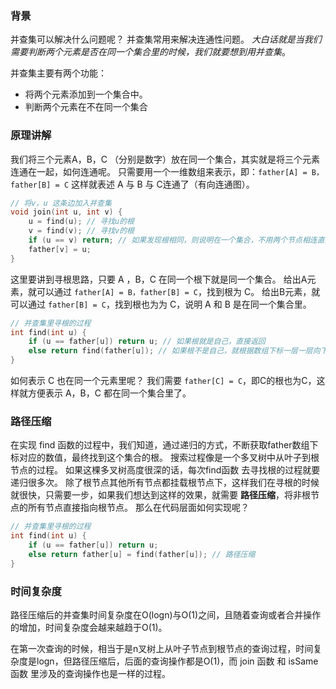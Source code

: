 ### 背景
并查集可以解决什么问题呢？
并查集常用来解决连通性问题。
*大白话就是当我们需要判断两个元素是否在同一个集合里的时候，我们就要想到用并查集*。

并查集主要有两个功能：
- 将两个元素添加到一个集合中。
- 判断两个元素在不在同一个集合

### 原理讲解
我们将三个元素A，B，C （分别是数字）放在同一个集合，其实就是将三个元素连通在一起，如何连通呢。
只需要用一个一维数组来表示，即：`father[A] = B，father[B] = C` 这样就表述 A 与 B 与 C连通了（有向连通图）。
```C++
// 将v，u 这条边加入并查集
void join(int u, int v) {
    u = find(u); // 寻找u的根
    v = find(v); // 寻找v的根
    if (u == v) return; // 如果发现根相同，则说明在一个集合，不用两个节点相连直接返回
    father[v] = u;
}
```

这里要讲到寻根思路，只要 A ，B，C 在同一个根下就是同一个集合。
给出A元素，就可以通过 `father[A] = B，father[B] = C`，找到根为 C。
给出B元素，就可以通过 `father[B] = C`，找到根也为为 C，说明 A 和 B 是在同一个集合里。

```C++
// 并查集里寻根的过程
int find(int u) {
    if (u == father[u]) return u; // 如果根就是自己，直接返回
    else return find(father[u]); // 如果根不是自己，就根据数组下标一层一层向下找
}
```

如何表示 C 也在同一个元素里呢？ 我们需要 `father[C] = C`，即C的根也为C，这样就方便表示 A，B，C 都在同一个集合里了。

### 路径压缩
在实现 find 函数的过程中，我们知道，通过递归的方式，不断获取father数组下标对应的数值，最终找到这个集合的根。
搜索过程像是一个多叉树中从叶子到根节点的过程。
如果这棵多叉树高度很深的话，每次find函数 去寻找根的过程就要递归很多次。
除了根节点其他所有节点都挂载根节点下，这样我们在寻根的时候就很快，只需要一步，如果我们想达到这样的效果，就需要 **路径压缩**，将非根节点的所有节点直接指向根节点。 那么在代码层面如何实现呢？

```C++
// 并查集里寻根的过程
int find(int u) {
    if (u == father[u]) return u;
    else return father[u] = find(father[u]); // 路径压缩
}
```

### 时间复杂度
路径压缩后的并查集时间复杂度在O(logn)与O(1)之间，且随着查询或者合并操作的增加，时间复杂度会越来越趋于O(1)。

在第一次查询的时候，相当于是n叉树上从叶子节点到根节点的查询过程，时间复杂度是logn，但路径压缩后，后面的查询操作都是O(1)，而 join 函数 和 isSame函数 里涉及的查询操作也是一样的过程。